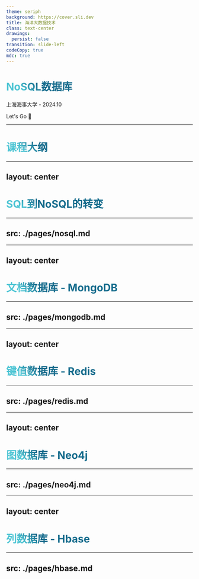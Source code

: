 ```yaml
---
theme: seriph
background: https://cover.sli.dev
title: 海洋大数据技术
class: text-center
drawings:
  persist: false
transition: slide-left
codeCopy: true
mdc: true
---
```


# NoSQL数据库

上海海事大学 - 2024.10

<div class="pt-12">
  <span @click="$slidev.nav.next" class="px-2 py-1 rounded cursor-pointer" hover="bg-white bg-opacity-10">
    Let's Go 🚀<carbon:arrow-right class="inline"/>
  </span>
</div>

<div class="abs-br m-6 flex gap-2">
  <a href="https://github.com/MingLi19/slides" target="_blank" alt="GitHub" title="Open in GitHub"
    class="text-xl slidev-icon-btn opacity-50 !border-none !hover:text-white">
    <carbon-logo-github />
  </a>
</div>

<style>
h1 {
  background-color: #2B90B6;
  background-image: linear-gradient(45deg, #4EC5D4 10%, #146b8c 20%);
  background-size: 100%;
  -webkit-background-clip: text;
  -moz-background-clip: text;
  -webkit-text-fill-color: transparent;
  -moz-text-fill-color: transparent;
}
</style>
---

# 课程大纲

<Toc v-click columns="2" minDepth="2" maxDepth="3" mode="onlyCurrentTree"></Toc>

---
layout: center
---

# SQL到NoSQL的转变

---
src: ./pages/nosql.md
---

---
layout: center
---

# 文档数据库 - MongoDB

---
src: ./pages/mongodb.md
---

---
layout: center
---

# 键值数据库 - Redis
---
src: ./pages/redis.md
---

---
layout: center
---

# 图数据库 - Neo4j
---
src: ./pages/neo4j.md
---

---
layout: center
---

# 列数据库 - Hbase
---
src: ./pages/hbase.md
---

